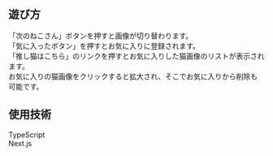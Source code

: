 ## 遊び方
「次のねこさん」ボタンを押すと画像が切り替わります。  
「気に入ったボタン」を押すとお気に入りに登録されます。  
「推し猫はこちら」のリンクを押すとお気に入りした猫画像のリストが表示されます。  
お気に入りの猫画像をクリックすると拡大され、そこでお気に入りから削除も可能です。  
## 使用技術
TypeScript  
Next.js

